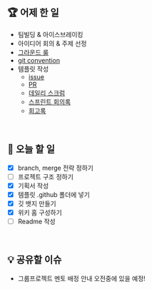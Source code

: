 ## 🏆 어제 한 일

- 팀빌딩 & 아이스브레이킹
- 아이디어 회의 & 주제 선정
- [그라운드 룰](https://github.com/boostcampwm-2021/iOS08-WithBuddy/wiki/%F0%9F%A4%9D-%EA%B7%B8%EB%9D%BC%EC%9A%B4%EB%93%9C-%EB%A3%B0)
- [git convention](https://github.com/boostcampwm-2021/iOS08-WithBuddy/wiki/%F0%9F%8D%80-git-convention)
- 템플릿 작성
    - [issue](https://github.com/boostcampwm-2021/iOS08-WithBuddy/wiki/Issue-%ED%85%9C%ED%94%8C%EB%A6%BF)
    - [PR](https://github.com/boostcampwm-2021/iOS08-WithBuddy/wiki/PR-%ED%85%9C%ED%94%8C%EB%A6%BF)
    - [데일리 스크럼](https://github.com/boostcampwm-2021/iOS08-WithBuddy/wiki/%EB%8D%B0%EC%9D%BC%EB%A6%AC-%EC%8A%A4%ED%81%AC%EB%9F%BC-%ED%85%9C%ED%94%8C%EB%A6%BF)
    - [스프린트 회의록](https://github.com/boostcampwm-2021/iOS08-WithBuddy/wiki/%EC%8A%A4%ED%94%84%EB%A6%B0%ED%8A%B8-%ED%9A%8C%EC%9D%98%EB%A1%9D)
    - [회고록](https://github.com/boostcampwm-2021/iOS08-WithBuddy/wiki/%ED%9A%8C%EA%B3%A0%EB%A1%9D)

<br/>

## 🎯 오늘 할 일

- [x] branch, merge 전략 정하기
- [ ] 프로젝트 구조 정하기
- [x] 기획서 작성
- [x] 템플릿 .github 폴더에 넣기
- [x] 깃 뱃지 만들기
- [x] 위키 홈 구성하기
- [ ] Readme 작성

<br/>

## 💡 공유할 이슈

- 그룹프로젝트 멘토 배정 안내 오전중에 있을 예정!
